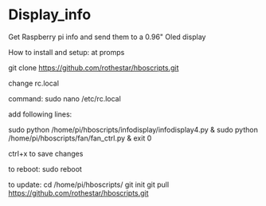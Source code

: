# Display_info
Get Raspberry pi info and send them to a 0.96" Oled display


How to install and setup:
at promps

git clone https://github.com/rothestar/hboscripts.git


change rc.local

command:
sudo nano /etc/rc.local

add following lines:

sudo python /home/pi/hboscripts/infodisplay/infodisplay4.py &
sudo python /home/pi/hboscripts/fan/fan_ctrl.py &
exit 0

ctrl+x to save changes

to reboot:
sudo reboot


to update:
cd /home/pi/hboscripts/
git init
git pull https://github.com/rothestar/hboscripts.git

